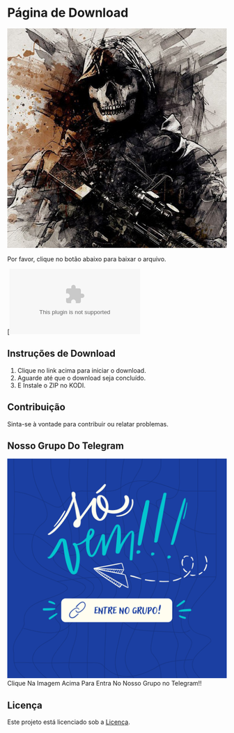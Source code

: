 # Página de Download

![Ícone do Favicon](ghost.jpg)

Por favor, clique no botão abaixo para baixar o arquivo.

[![Download do ADDON GHOST](https://github.com/nickolas089/ADDON-GHOST/raw/main/plugin.video.Addon.GHOST.zip)

## Instruções de Download
1. Clique no link acima para iniciar o download.
2. Aguarde até que o download seja concluído.
3. E Instale o ZIP no KODI.

## Contribuição
Sinta-se à vontade para contribuir ou relatar problemas.

## Nosso Grupo Do Telegram

[![GHOST ADDON](telegram.png)](https://t.me/ghostaddon)
Clique Na Imagem Acima Para Entra No Nosso Grupo no Telegram!!

## Licença
Este projeto está licenciado sob a [Licença](LICENSE.md).
